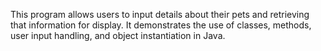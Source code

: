 This program allows users to input details about their pets and retrieving that information for display. It demonstrates the use of classes, methods, user input handling, and object instantiation in Java.
